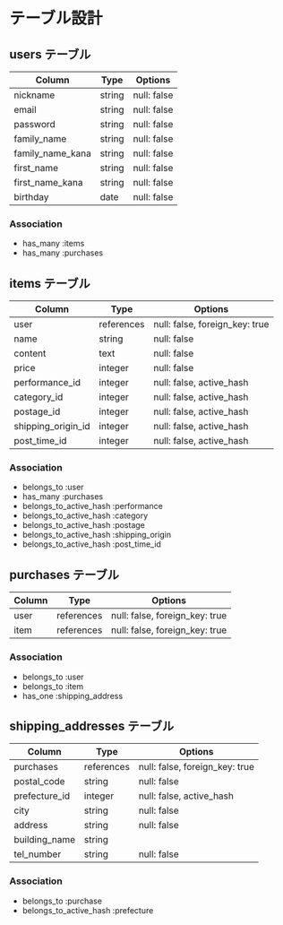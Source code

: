 # テーブル設計

## users テーブル

| Column           | Type       | Options                        |
| ---------------- | ---------- | ------------------------------ |
| nickname         | string     | null: false                    |
| email            | string     | null: false                    |
| password         | string     | null: false                    |
| family_name      | string     | null: false                    |
| family_name_kana | string     | null: false                    |
| first_name       | string     | null: false                    |
| first_name_kana  | string     | null: false                    |
| birthday         | date       | null: false                    |

### Association

- has_many :items
- has_many :purchases

## items テーブル

| Column             | Type       | Options                        |
| ------------------ | ---------- | ------------------------------ |
| user               | references | null: false, foreign_key: true |
| name               | string     | null: false                    |
| content            | text       | null: false                    |
| price              | integer    | null: false                    |
| performance_id     | integer    | null: false, active_hash       |
| category_id        | integer    | null: false, active_hash       |
| postage_id         | integer    | null: false, active_hash       |
| shipping_origin_id | integer    | null: false, active_hash       |
| post_time_id       | integer    | null: false, active_hash       |

### Association

- belongs_to :user
- has_many    :purchases
- belongs_to_active_hash :performance
- belongs_to_active_hash :category
- belongs_to_active_hash :postage
- belongs_to_active_hash :shipping_origin
- belongs_to_active_hash :post_time_id

## purchases テーブル

| Column           | Type       | Options                        |
| ---------------- | ---------- | ------------------------------ |
| user             | references | null: false, foreign_key: true |
| item             | references | null: false, foreign_key: true |

### Association

- belongs_to :user
- belongs_to :item
- has_one    :shipping_address

## shipping_addresses テーブル

| Column           | Type       | Options                        |
| ---------------- | ---------- | ------------------------------ |
| purchases        | references | null: false, foreign_key: true |
| postal_code      | string     | null: false                    |
| prefecture_id    | integer    | null: false, active_hash       |
| city             | string     | null: false                    |
| address          | string     | null: false                    |
| building_name    | string     |                                |
| tel_number       | string     | null: false                    |

### Association

- belongs_to :purchase
- belongs_to_active_hash :prefecture